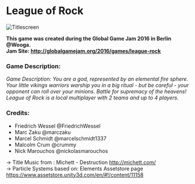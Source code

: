 # League of Rock
![Titlescreen](http://globalgamejam.org/sites/default/files/styles/game_sidebar__wide/public/game/featured_image/masterscreenshot1.png?itok=zZvJp8O0)

**This game was created during the Global Game Jam 2016 in Berlin @Wooga.**  
**Jam Site: http://globalgamejam.org/2016/games/league-rock**

### Game Description:
*Game Description: You are a god, represented by an elemental fire sphere. Your little vikings warriors warship you in a big ritual - but be careful - your opponent can roll over your minions. Battle for supremacy of the heavens! League of Rock is a local multiplayer with 2 teams and up to 4 players.*

### Credits:
- Friedrich Wessel @FriedrichWessel
- Marc Zaku @marczaku
- Marcel Schmidt @marcelschmidt1337
- Malcolm Crum @crummy
- Nick Marouchos @nickolasmarouchos

-> Title Music from : Michett - Destruction http://michett.com/  
-> Particle Systems based on: Elements Assetstore page https://www.assetstore.unity3d.com/en/#!/content/11158  
